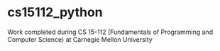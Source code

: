 # cs15112_python
Work completed during CS 15-112 (Fundamentals of Programming and Computer Science) at Carnegie Mellon University
